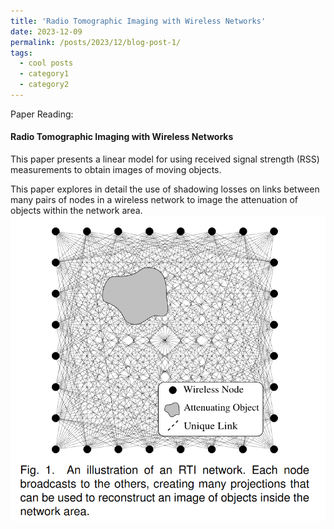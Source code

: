 ```yaml
---
title: 'Radio Tomographic Imaging with Wireless Networks'
date: 2023-12-09
permalink: /posts/2023/12/blog-post-1/
tags:
  - cool posts
  - category1
  - category2
---
```


Paper Reading:


#### Radio Tomographic Imaging with Wireless Networks
This paper presents a linear model for using received signal strength (RSS) measurements to obtain images of moving objects.

This paper explores in detail the use of shadowing losses on links between many pairs of nodes in a wireless network to image the attenuation of objects within the network area.
![Alt text](../images/image-3.png)
